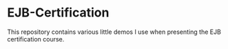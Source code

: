 # EJB-Certification
This repository contains various little demos I use when presenting the EJB certification course.
